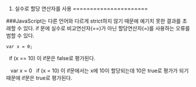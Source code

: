 1. 실수로 할당 연산자를 사용 
======================

###JavaScript는 다른 언어와 다르게 strict하지 않기 때문에 예기치 못한 결과를 초래할 수 있다. if 문에 실수로 비교연산자(==)가 아닌 할당연산자(=)를 사용하는 오류를 범할 수 있다.

    var x = 0;
    if (x == 10)
이 if문은 false로 평가된다.

    var x = 0
    if (x = 10)
이 if문에서는 x에 10이 할당되는데 10은 true로 평가가 되기 때문에 if문은 true로 평가된다.

